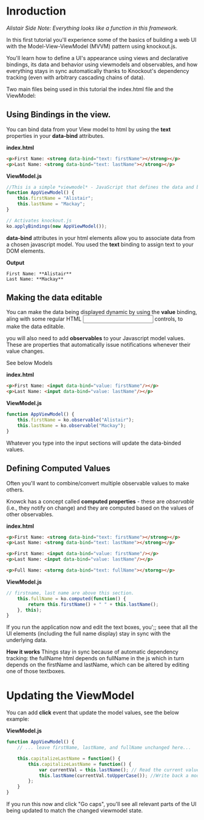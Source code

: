 # Inroduction

*Alistair Side Note: Everything looks like a function in this framework.*

In this first tutorial you'll experience some of the basics of building a web UI with the Model-View-ViewModel (MVVM) pattern using knockout.js.

You'll learn how to define a UI's appearance using views and declarative bindings, its data and behavior using viewmodels and observables, and how everything stays in sync automatically thanks to Knockout's dependency tracking (even with arbitrary cascading chains of data).

Two main files being used in this tutorial the index.html file and the ViewModel:

## Using Bindings in the view.

You can bind data from your View model to html by using the **text** properties in your **data-bind** attributes.

**index.html**
```html
<p>First Name: <strong data-bind="text: firstName"></strong></p>
<p>Last Name: <strong data-bind="text: lastName"></strong></p>
```

**ViewModel.js**
```javascript
//This is a simple *viewmodel* - JavaScript that defines the data and behaviour of your UI
function AppViewModel() {
    this.firstName = "Alistair";
    this.lastName = "Mackay";
}

// Activates knockout.js
ko.applyBindings(new AppViewModel());
```
**data-bind** attributes in your html elements allow you to associate data from a chosen javascript model.  You used the **text** binding to assign text to your DOM elements.

**Output**
```
First Name: **Alistair**
Last Name: **Mackay**
```

## Making the data editable
You can make the data being displayed dynamic by using the **value** binding, aling with some regular HTML **<input>** controls, to make the data editable.

you will also need to add **observables** to your Javascript model values.  These are properties that automatically issue notifications whenever their value changes.

See below Models

**index.html**
```html
<p>First Name: <input data-bind="value: firstName"/></p>
<p>Last Name: <input data-bind="value: lastName"/></p>
```

**ViewModel.js**
```javascript
function AppViewModel() {
    this.firstName = ko.observable("Alistair");
    this.lastName = ko.observable("Mackay");
}
```
Whatever you type into the input sections will update the data-binded values.

## Defining Computed Values
Often you'll want to combine/convert multiple observable values to make others.

Knowck has a concept called **computed properties** - these are *observable* (i.e., they notify on change) and they are computed based on the values of other observables.

**index.html**
```html
<p>First Name: <strong data-bind="text: firstName"></strong></p>
<p>Last Name: <strong data-bind="text: lastName"></strong></p>

<p>First Name: <input data-bind="value: firstName"/></p>
<p>Last Name: <input data-bind="value: lastName"/></p>

<p>Full Name: <storng data-bind="text: fullName"></storng></p>
```

**ViewModel.js**
```javascript
// firstname, last name are above this section.
    this.fullName = ko.computed(function() {
        return this.firstName() + " " + this.lastName();
    }, this);
}
```

If you run the application now and edit the text boxes, you';; seee that all the UI elements (including the full name display) stay in sync with the underlying data.

**How it works**
Things stay in sync because of automatic dependency tracking: the fullName html depends on fullName in the js which in turn depends on the firstName and lastName, which can be altered by editing one of those textboxes.

# Updating the ViewModel
You can add **click** event that update the model values, see the below example:

**ViewModel.js**
```javascript
function AppViewModel() {
    // ... leave firstName, lastName, and fullName unchanged here...

    this.capitalizeLastName = function() {
        this.capitalizeLastName = function() {
            var currentVal = this.lastName(); // Read the current value
            this.lastName(currentVal.toUpperCase()); //Write back a modified value.
        };
    }
}
```
If you run this now and click "Go caps", you'll see all relevant parts of the UI being updated to match the changed viewmodel state.



















